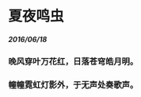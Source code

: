 <style>
  .page-header>a{display:none;}
  .site-footer{display:none;}
</style>
# 夏夜鸣虫
##### 2016/06/18
### 晚风穿叶万花红，日落苍穹皓月明。
### 幢幢霓虹灯影外，于无声处奏歌声。
